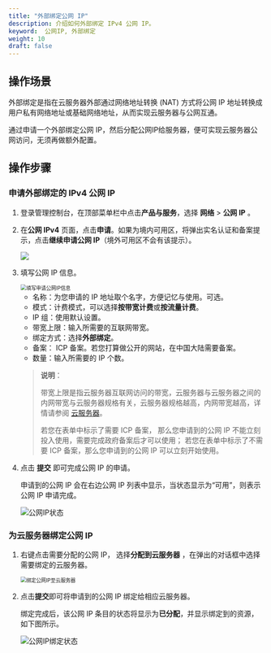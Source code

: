 ```yaml
---
title: "外部绑定公网 IP"
description: 介绍如何外部绑定 IPv4 公网 IP。
keyword:  公网IP, 外部绑定
weight: 10
draft: false
---
```


## 操作场景

外部绑定是指在云服务器外部通过网络地址转换 (NAT) 方式将公网 IP 地址转换成用户私有网络地址或基础网络地址，从而实现云服务器与公网互通。

通过申请一个外部绑定公网 IP，然后分配公网IP给服务器，便可实现云服务器公网访问，无须再做额外配置。

## 操作步骤

### 申请外部绑定的 IPv4 公网 IP

1. 登录管理控制台，在顶部菜单栏中点击**产品与服务**，选择 **网络** > **公网 IP** 。

2. 在**公网 IPv4** 页面，点击**申请**。如果为境内可用区，将弹出实名认证和备案提示，点击**继续申请公网 IP**（境外可用区不会有该提示）。

   ![](../../../_images/create_eip_1.png)

3. 填写公网 IP 信息。

   <img src="../../../_images/create_eip.png" alt="填写申请公网IP信息" style="zoom:70%;" />

   - 名称：为您申请的 IP 地址取个名字，方便记忆与使用。可选。
   - 模式：计费模式，可以选择**按带宽计费**或**按流量计费**。
   - IP 组：使用默认设置。
   - 带宽上限：输入所需要的互联网带宽。
   - 绑定方式：选择**外部绑定**。
   - 备案： ICP 备案。若您打算做公开的网站，在中国大陆需要备案。
   - 数量：输入所需要的 IP 个数。

   > **说明**：
   >
   > 带宽上限是指云服务器互联网访问的带宽，云服务器与云服务器之间的内网带宽与云服务器规格有关，云服务器规格越高，内网带宽越高，详情请参阅 [云服务器](https://docs.qingcloud.com/product/computing/instance)。
   >
   > 若您在表单中标示了需要 ICP 备案， 那么您申请到的公网 IP 不能立刻投入使用，需要完成政府备案后才可以使用； 若您在表单中标示了不需要 ICP 备案，那么您申请到的公网 IP 可以立刻开始使用。

4. 点击 **提交** 即可完成公网 IP 的申请。

   申请到的公网 IP 会在右边公网 IP 列表中显示，当状态显示为“可用”，则表示公网 IP 申请完成。

   ![公网IP状态](../../../_images/application_eip_3.png)

### 为云服务器绑定公网 IP

1. 右键点击需要分配的公网 IP， 选择**分配到云服务器** ，在弹出的对话框中选择需要绑定的云服务器。

   <img src="../../../_images/already_eip_for_host2.png" alt="绑定公网IP至云服务器" style="zoom:70%;" />

2. 点击**提交**即可将申请到的公网 IP 绑定给相应云服务器。

   绑定完成后，该公网 IP 条目的状态将显示为**已分配**，并显示绑定到的资源，如下图所示。

   ![公网IP绑定状态](../../../_images/already_eip_for_user.png)

